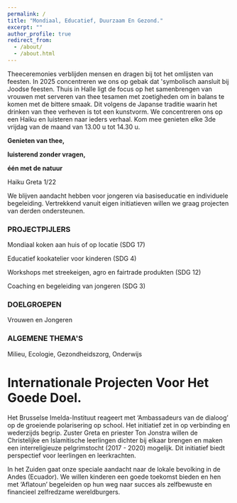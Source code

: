 ```yaml
---
permalink: /
title: "Mondiaal, Educatief, Duurzaam En Gezond."
excerpt: ""
author_profile: true
redirect_from: 
  - /about/
  - /about.html
---
```

Theeceremonies verblijden mensen en dragen bij tot het omlijsten van feesten. In 2025 concentreren we ons op gebak dat 'symbolisch aansluit bij Joodse feesten. Thuis in Halle ligt de focus  op het samenbrengen van vrouwen met serveren van thee tesamen met zoetigheden om in balans te komen met de bittere smaak. Dit volgens de Japanse traditie waarin het drinken van thee verheven is tot een kunstvorm. We concentreren ons op een Haiku en luisteren naar ieders verhaal. Kom mee genieten elke 3de vrijdag van de maand van 13.00 u tot 14.30 u.

**Genieten van thee,**

**luisterend zonder vragen,**

**één met de natuur**

Haiku Greta 1/22

We blijven aandacht hebben voor jongeren via basiseducatie en individuele begeleiding. 
Vertrekkend vanuit eigen initiatieven willen we graag projecten van derden ondersteunen.

### PROJECTPIJLERS
Mondiaal koken aan huis of op locatie (SDG 17)
	
Educatief kookatelier voor kinderen (SDG 4)
	
Workshops met streekeigen, agro en fairtrade produkten (SDG 12)
	
Coaching en begeleiding van jongeren (SDG 3)

### DOELGROEPEN
Vrouwen en Jongeren

### ALGEMENE THEMA'S
Milieu, Ecologie, Gezondheidszorg, Onderwijs


Internationale Projecten Voor Het Goede Doel.
======

Het Brusselse Imelda-Instituut reageert met ‘Ambassadeurs van de dialoog’ op de groeiende polarisering op school. Het initiatief zet in op verbinding en wederzijds begrip. Zuster Greta en priester Ton Jonstra willen de Christelijke en Islamitische leerlingen dichter bij elkaar brengen en maken een interreligieuze pelgrimstocht (2017 - 2020) mogelijk. Dit initiatief biedt perspectief voor leerlingen en leerkrachten. 

In het Zuiden gaat onze speciale aandacht naar de lokale bevolking in de Andes (Ecuador). We willen kinderen een goede toekomst bieden en hen met ‘Aflatoun’ begeleiden op hun weg naar succes als zelfbewuste en financieel zelfredzame wereldburgers.
